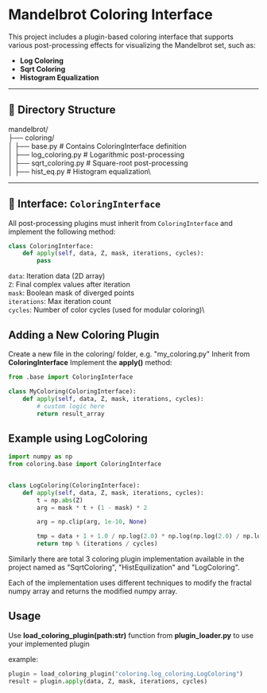 # Mandelbrot Coloring Interface

This project includes a plugin-based coloring interface that supports various post-processing effects for visualizing the Mandelbrot set, such as:

- **Log Coloring**
- **Sqrt Coloring**
- **Histogram Equalization**

---

## 📁 Directory Structure

mandelbrot/ \
├── coloring/ \
│ ├── base.py # Contains ColoringInterface definition\
│ ├── log_coloring.py # Logarithmic post-processing\
│ ├── sqrt_coloring.py # Square-root post-processing\
│ ├── hist_eq.py # Histogram equalization\


---

## 🧩 Interface: `ColoringInterface`

All post-processing plugins must inherit from `ColoringInterface` and implement the following method:

```python
class ColoringInterface:
    def apply(self, data, Z, mask, iterations, cycles):
        pass
```

```data```: Iteration data (2D array)\
```Z```: Final complex values after iteration\
```mask```: Boolean mask of diverged points\
```iterations```: Max iteration count\
```cycles```: Number of color cycles (used for modular coloring)\

## Adding a New Coloring Plugin

Create a new file in the coloring/ folder,  e.g. "my_coloring.py"
Inherit from **ColoringInterface**
Implement the **apply()** method:

```python
from .base import ColoringInterface

class MyColoring(ColoringInterface):
    def apply(self, data, Z, mask, iterations, cycles):
        # custom logic here
        return result_array
```
## Example using LogColoring

```python
import numpy as np
from coloring.base import ColoringInterface


class LogColoring(ColoringInterface):
    def apply(self, data, Z, mask, iterations, cycles):
        t = np.abs(Z)
        arg = mask * t + (1 - mask) * 2

        arg = np.clip(arg, 1e-10, None)

        tmp = data + 1 + 1.0 / np.log(2.0) * np.log(np.log(2.0) / np.log(arg))
        return tmp % (iterations / cycles)
```

Similarly there are total 3 coloring plugin implementation available in the project named as "SqrtColoring", "HistEquilization" and "LogColoring".

Each of the implementation uses different techniques to modify the fractal numpy array and returns the modified numpy array.
## Usage
Use **load_coloring_plugin(path:str)**
function from **plugin_loader.py** to use your implemented plugin

example:
```python
plugin = load_coloring_plugin("coloring.log_coloring.LogColoring")
result = plugin.apply(data, Z, mask, iterations, cycles)

```